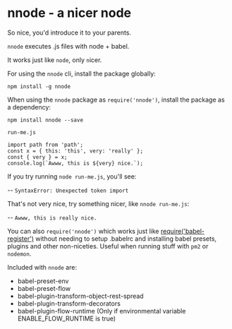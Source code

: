 # nnode - a nicer node
So nice, you'd introduce it to your parents.

`nnode` executes .js files with node + babel.

It works just like `node`, only `n`icer.

For using the `nnode` cli, install the package globally:
```
npm install -g nnode
```

When using the `nnode` package as `require('nnode')`, install the package as a dependency:
```
npm install nnode --save
```

`run-me.js`
```
import path from 'path';
const x = { this: 'this', very: 'really' };
const { very } = x;
console.log(`Awww, this is ${very} nice.`);
```

If you try running `node run-me.js`, you'll see:

-- `SyntaxError: Unexpected token import`

That's not very nice, try something nicer, like `nnode run-me.js`:

-- `Awww, this is really nice.`

You can also `require('nnode')` which works just like [require('babel-register')](https://babeljs.io/docs/usage/babel-register) without needing to setup .babelrc and installing babel presets, plugins and other non-niceties.
Useful when running stuff with `pm2` or `nodemon`.

Included with `nnode` are:
- babel-preset-env
- babel-preset-flow
- babel-plugin-transform-object-rest-spread
- babel-plugin-transform-decorators
- babel-plugin-flow-runtime (Only if environmental variable ENABLE_FLOW_RUNTIME is true)
